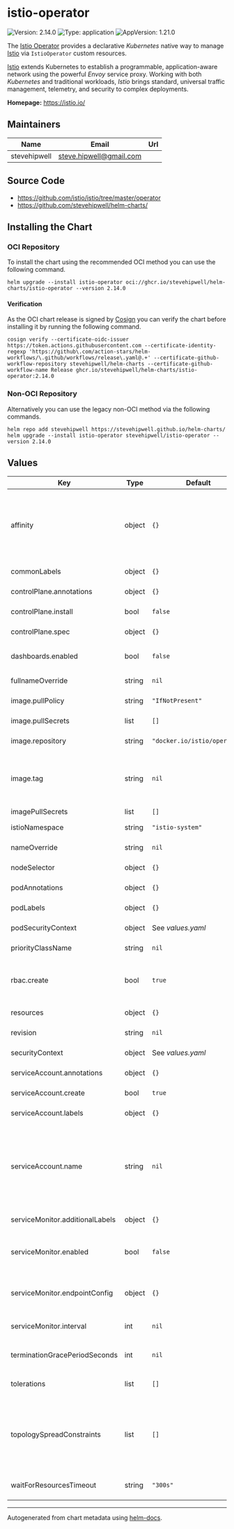 # istio-operator

![Version: 2.14.0](https://img.shields.io/badge/Version-2.14.0-informational?style=flat-square) ![Type: application](https://img.shields.io/badge/Type-application-informational?style=flat-square) ![AppVersion: 1.21.0](https://img.shields.io/badge/AppVersion-1.21.0-informational?style=flat-square)

The [Istio Operator](https://istio.io/latest/docs/setup/install/operator/) provides a declarative _Kubernetes_ native way to manage [Istio](https://istio.io/) via `IstioOperator` custom resources.

[Istio](https://istio.io/) extends Kubernetes to establish a programmable, application-aware network using the powerful _Envoy_ service proxy. Working with both _Kubernetes_ and traditional workloads, _Istio_ brings standard, universal traffic management, telemetry, and security to complex deployments.

**Homepage:** <https://istio.io/>

## Maintainers

| Name | Email | Url |
| ---- | ------ | --- |
| stevehipwell | <steve.hipwell@gmail.com> |  |

## Source Code

* <https://github.com/istio/istio/tree/master/operator>
* <https://github.com/stevehipwell/helm-charts/>

## Installing the Chart

### OCI Repository

To install the chart using the recommended OCI method you can use the following command.

```shell
helm upgrade --install istio-operator oci://ghcr.io/stevehipwell/helm-charts/istio-operator --version 2.14.0
```

#### Verification

As the OCI chart release is signed by [Cosign](https://github.com/sigstore/cosign) you can verify the chart before installing it by running the following command.

```shell
cosign verify --certificate-oidc-issuer https://token.actions.githubusercontent.com --certificate-identity-regexp 'https://github\.com/action-stars/helm-workflows/\.github/workflows/release\.yaml@.+' --certificate-github-workflow-repository stevehipwell/helm-charts --certificate-github-workflow-name Release ghcr.io/stevehipwell/helm-charts/istio-operator:2.14.0
```

### Non-OCI Repository

Alternatively you can use the legacy non-OCI method via the following commands.

```shell
helm repo add stevehipwell https://stevehipwell.github.io/helm-charts/
helm upgrade --install istio-operator stevehipwell/istio-operator --version 2.14.0
```

## Values

| Key | Type | Default | Description |
|-----|------|---------|-------------|
| affinity | object | `{}` | Affinity settings for pod scheduling. If an explicit label selector is not provided for pod affinity or pod anti-affinity one will be created from the pod selector labels. |
| commonLabels | object | `{}` | Labels to add to all chart resources. |
| controlPlane.annotations | object | `{}` | Annotations to add to the `IstioOperator` CR. |
| controlPlane.install | bool | `false` | If `true`, install the _Istio_ control plane. |
| controlPlane.spec | object | `{}` | Spec for the `IstioOperator` CR. |
| dashboards.enabled | bool | `false` | If `true`, install the _Grafana_ dashboards provided by the chart. |
| fullnameOverride | string | `nil` | Override the full name of the chart. |
| image.pullPolicy | string | `"IfNotPresent"` | Image pull policy for the default container. |
| image.pullSecrets | list | `[]` | Image pull secrets (DEPRECATED). |
| image.repository | string | `"docker.io/istio/operator"` | Image repository for the default container. |
| image.tag | string | `nil` | Image tag for the default container, this will default to `.Chart.AppVersion` if not set and will be omitted if set to `-`. |
| imagePullSecrets | list | `[]` | Image pull secrets. |
| istioNamespace | string | `"istio-system"` | Namespace to install _Istio_ into. |
| nameOverride | string | `nil` | Override the name of the chart. |
| nodeSelector | object | `{}` | Node labels to match for pod scheduling. |
| podAnnotations | object | `{}` | Annotations to add to the pod. |
| podLabels | object | `{}` | Labels to add to the pod. |
| podSecurityContext | object | See _values.yaml_ | Security context for the pod. |
| priorityClassName | string | `nil` | Priority class name for the pod. |
| rbac.create | bool | `true` | If `true`, create a `ClusterRole` & `ClusterRoleBinding` with access to the Kubernetes API. |
| resources | object | `{}` | Resources for the default container. |
| revision | string | `nil` | The control plane revision, if required. |
| securityContext | object | See _values.yaml_ | Security context for the default container. |
| serviceAccount.annotations | object | `{}` | Annotations to add to the service account. |
| serviceAccount.create | bool | `true` | If `true`, create a new `ServiceAccount`. |
| serviceAccount.labels | object | `{}` | Labels to add to the service account. |
| serviceAccount.name | string | `nil` | If this is set and `serviceAccount.create` is `true` this will be used for the created `ServiceAccount` name, if set and `serviceAccount.create` is `false` then this will define an existing `ServiceAccount` to use. |
| serviceMonitor.additionalLabels | object | `{}` | Additional labels for the `ServiceMonitor`. |
| serviceMonitor.enabled | bool | `false` | If `true`, create a `ServiceMonitor` resource to support the _Prometheus Operator_. |
| serviceMonitor.endpointConfig | object | `{}` | Additional endpoint configuration for the default `ServiceMonitor` endpoint. |
| serviceMonitor.interval | int | `nil` | _Prometheus_ scrape interval (DEPRECATED). |
| terminationGracePeriodSeconds | int | `nil` | Termination grace period for the pod in seconds. |
| tolerations | list | `[]` | Node taints which will be tolerated for pod scheduling. |
| topologySpreadConstraints | list | `[]` | Topology spread constraints for pod scheduling. If an explicit label selector is not provided one will be created from the pod selector labels. |
| waitForResourcesTimeout | string | `"300s"` | Period to wait for resources before timing out. |

----------------------------------------------

Autogenerated from chart metadata using [helm-docs](https://github.com/norwoodj/helm-docs/).
